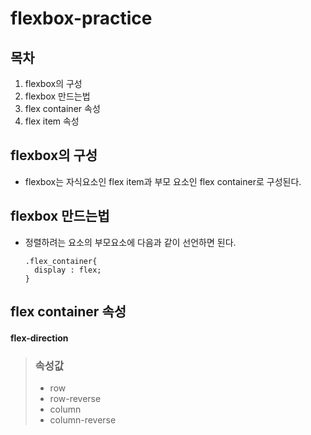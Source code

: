 # flexbox-practice

## 목차

1. flexbox의 구성
2. flexbox 만드는법
3. flex container 속성
4. flex item 속성

## flexbox의 구성

- flexbox는 자식요소인 flex item과 부모 요소인 flex container로 구성된다.

## flexbox 만드는법

- 정렬하려는 요소의 부모요소에 다음과 같이 선언하면 된다.
  <pre><code>.flex_container{
    display : flex; 
  }</code></pre>

## flex container 속성

#### flex-direction

> ### 속성값
>
> - row
> - row-reverse
> - column
> - column-reverse
